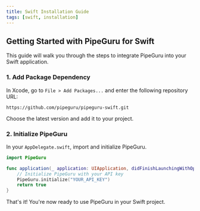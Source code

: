 ```yaml
---
title: Swift Installation Guide
tags: [swift, installation]
---
```


## Getting Started with PipeGuru for Swift

This guide will walk you through the steps to integrate PipeGuru into your Swift application.

### 1. Add Package Dependency

In Xcode, go to `File > Add Packages...` and enter the following repository URL:

```
https://github.com/pipeguru/pipeguru-swift.git
```

Choose the latest version and add it to your project.

### 2. Initialize PipeGuru

In your `AppDelegate.swift`, import and initialize PipeGuru.

```swift
import PipeGuru

func application(_ application: UIApplication, didFinishLaunchingWithOptions launchOptions: [UIApplication.LaunchOptionsKey: Any]?) -> Bool {
    // Initialize PipeGuru with your API key
    PipeGuru.initialize("YOUR_API_KEY")
    return true
}
```

That's it! You're now ready to use PipeGuru in your Swift project.
